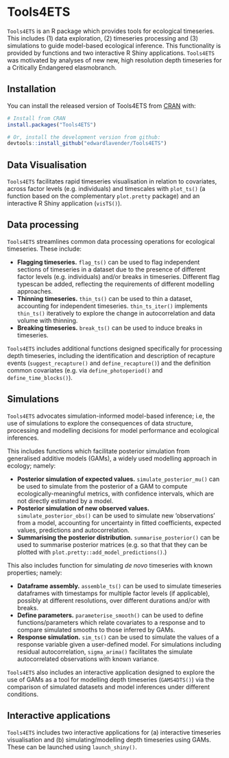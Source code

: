 
<!-- README.md is generated from README.Rmd. Please edit that file -->

# Tools4ETS

<!-- badges: start -->

<!-- badges: end -->

`Tools4ETS` is an R package which provides tools for ecological
timeseries. This includes (1) data exploration, (2) timeseries
processing and (3) simulations to guide model-based ecological
inference. This functionality is provided by functions and two
interactive R Shiny applications. `Tools4ETS` was motivated by analyses
of new new, high resolution depth timeseries for a Critically Endangered
elasmobranch.

## Installation

You can install the released version of Tools4ETS from
[CRAN](https://CRAN.R-project.org) with:

``` r
# Install from CRAN 
install.packages("Tools4ETS")

# Or, install the development version from github:
devtools::install_github("edwardlavender/Tools4ETS")
```

## Data Visualisation

`Tools4ETS` facilitates rapid timeseries visualisation in relation to
covariates, across factor levels (e.g. individuals) and timescales with
`plot_ts()` (a function based on the complementary `plot.pretty`
package) and an interactive R Shiny application (`visTS()`).

## Data processing

`Tools4ETS` streamlines common data processing operations for ecological
timeseries. These include:

  - **Flagging timeseries.** `flag_ts()` can be used to flag independent
    sections of timeseries in a dataset due to the presence of different
    factor levels (e.g. individuals) and/or breaks in timeseries.
    Different flag typescan be added, reflecting the requirements of
    different modelling approaches.  
  - **Thinning timeseries.** `thin_ts()` can be used to thin a dataset,
    accounting for independent timeseries. `thin_ts_iter()` implements
    `thin_ts()` iteratively to explore the change in autocorrelation and
    data volume with thinning.
  - **Breaking timeseries.** `break_ts()` can be used to induce breaks
    in timeseries.

`Tools4ETS` includes additional functions designed specifically for
processing depth timeseries, including the identification and
description of recapture events (`suggest_recapture()` and
`define_recapture()`) and the definition common covariates (e.g. via
`define_photoperiod()` and `define_time_blocks()`).

## Simulations

`Tools4ETS` advocates simulation-informed model-based inference; i.e,
the use of simulations to explore the consequences of data structure,
processing and modelling decisions for model performance and ecological
inferences.

This includes functions which facilitate posterior simulation from
generalised additive models (GAMs), a widely used modelling approach in
ecology; namely:

  - **Posterior simulation of expected values.**
    `simulate_posterior_mu()` can be used to simulate from the posterior
    of a GAM to compute ecologically-meaningful metrics, with confidence
    intervals, which are not directly estimated by a model.
  - **Posterior simulation of new observed values.**
    `simulate_posterior_obs()` can be used to simulate new
    ‘observations’ from a model, accounting for uncertainty in
    fitted coefficients, expected values, predictions and
    autocorrelation.
  - **Summarising the posterior distribution.** `summarise_posterior()`
    can be used to summarise posterior matrices (e.g. so that that they
    can be plotted with `plot.pretty::add_model_predictions()`.)

This also includes function for simulating *de novo* timeseries with
known properties; namely:

  - **Dataframe assembly.** `assemble_ts()` can be used to simulate
    timeseries dataframes with timestamps for multiple factor levels (if
    applicable), possibly at different resolutions, over different
    durations and/or with breaks.
  - **Define parameters.** `parameterise_smooth()` can be used to define
    functions/parameters which relate covariates to a response and to
    compare simulated smooths to those inferred by GAMs.  
  - **Response simulation.** `sim_ts()` can be used to simulate the
    values of a response variable given a user-defined model. For
    simulations including residual autocorrelation, `sigma_arima()`
    facilitates the simulate autocorrelated observations with known
    variance.

`Tools4ETS` also includes an interactive application designed to explore
the use of GAMs as a tool for modelling depth timeseries (`GAMS4DTS()`)
via the comparison of simulated datasets and model inferences under
different conditions.

## Interactive applications

`Tools4ETS` includes two interactive applications for (a) interactive
timeseries visualisation and (b) simulating/modelling depth timeseries
using GAMs. These can be launched using `launch_shiny()`.
